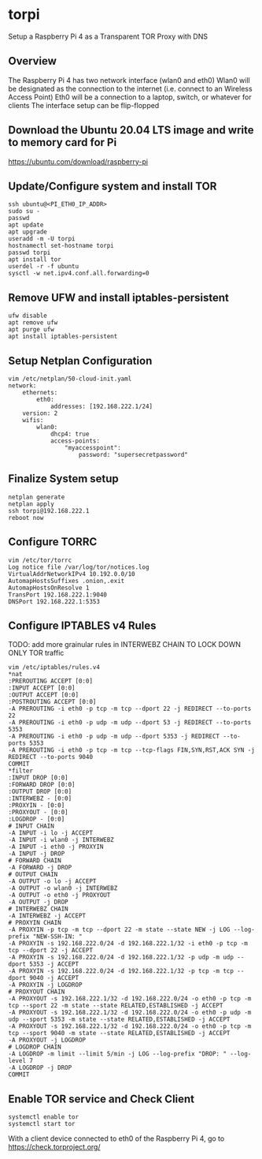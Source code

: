# torpi
Setup a Raspberry Pi 4 as a Transparent TOR Proxy with DNS

## Overview
The Raspberry Pi 4 has two network interface (wlan0 and eth0)
Wlan0 will be designated as the connection to the internet (i.e. connect to an Wireless Access Point)
Eth0 will be a connection to a laptop, switch, or whatever for clients
The interface setup can be flip-flopped

## Download the Ubuntu 20.04 LTS image and write to memory card for Pi
https://ubuntu.com/download/raspberry-pi

## Update/Configure system and install TOR
```
ssh ubuntu@<PI_ETH0_IP_ADDR>
sudo su -
passwd
apt update
apt upgrade
useradd -m -U torpi
hostnamectl set-hostname torpi
passwd torpi
apt install tor
userdel -r -f ubuntu
sysctl -w net.ipv4.conf.all.forwarding=0
```

## Remove UFW and install iptables-persistent
```
ufw disable
apt remove ufw
apt purge ufw
apt install iptables-persistent
```

## Setup Netplan Configuration
```
vim /etc/netplan/50-cloud-init.yaml
network:
    ethernets:
        eth0:
            addresses: [192.168.222.1/24]
    version: 2
    wifis:
        wlan0:
            dhcp4: true
            access-points:
                "myaccesspoint":
                    password: "supersecretpassword"
```

## Finalize System setup
```
netplan generate
netplan apply
ssh torpi@192.168.222.1
reboot now
```

## Configure TORRC
```
vim /etc/tor/torrc
Log notice file /var/log/tor/notices.log
VirtualAddrNetworkIPv4 10.192.0.0/10
AutomapHostsSuffixes .onion,.exit
AutomapHostsOnResolve 1
TransPort 192.168.222.1:9040
DNSPort 192.168.222.1:5353
```

## Configure IPTABLES v4 Rules
TODO: add more grainular rules in INTERWEBZ CHAIN TO LOCK DOWN ONLY TOR traffic
```
vim /etc/iptables/rules.v4
*nat
:PREROUTING ACCEPT [0:0]
:INPUT ACCEPT [0:0]
:OUTPUT ACCEPT [0:0]
:POSTROUTING ACCEPT [0:0]
-A PREROUTING -i eth0 -p tcp -m tcp --dport 22 -j REDIRECT --to-ports 22
-A PREROUTING -i eth0 -p udp -m udp --dport 53 -j REDIRECT --to-ports 5353
-A PREROUTING -i eth0 -p udp -m udp --dport 5353 -j REDIRECT --to-ports 5353
-A PREROUTING -i eth0 -p tcp -m tcp --tcp-flags FIN,SYN,RST,ACK SYN -j REDIRECT --to-ports 9040
COMMIT
*filter
:INPUT DROP [0:0]
:FORWARD DROP [0:0]
:OUTPUT DROP [0:0]
:INTERWEBZ - [0:0]
:PROXYIN - [0:0]
:PROXYOUT - [0:0]
:LOGDROP - [0:0]
# INPUT CHAIN
-A INPUT -i lo -j ACCEPT
-A INPUT -i wlan0 -j INTERWEBZ
-A INPUT -i eth0 -j PROXYIN
-A INPUT -j DROP
# FORWARD CHAIN
-A FORWARD -j DROP
# OUTPUT CHAIN
-A OUTPUT -o lo -j ACCEPT
-A OUTPUT -o wlan0 -j INTERWEBZ
-A OUTPUT -o eth0 -j PROXYOUT
-A OUTPUT -j DROP
# INTERWEBZ CHAIN
-A INTERWEBZ -j ACCEPT
# PROXYIN CHAIN
-A PROXYIN -p tcp -m tcp --dport 22 -m state --state NEW -j LOG --log-prefix "NEW-SSH-IN: "
-A PROXYIN -s 192.168.222.0/24 -d 192.168.222.1/32 -i eth0 -p tcp -m tcp --dport 22 -j ACCEPT
-A PROXYIN -s 192.168.222.0/24 -d 192.168.222.1/32 -p udp -m udp --dport 5353 -j ACCEPT
-A PROXYIN -s 192.168.222.0/24 -d 192.168.222.1/32 -p tcp -m tcp --dport 9040 -j ACCEPT
-A PROXYIN -j LOGDROP
# PROXYOUT CHAIN
-A PROXYOUT -s 192.168.222.1/32 -d 192.168.222.0/24 -o eth0 -p tcp -m tcp --sport 22 -m state --state RELATED,ESTABLISHED -j ACCEPT
-A PROXYOUT -s 192.168.222.1/32 -d 192.168.222.0/24 -o eth0 -p udp -m udp --sport 5353 -m state --state RELATED,ESTABLISHED -j ACCEPT
-A PROXYOUT -s 192.168.222.1/32 -d 192.168.222.0/24 -o eth0 -p tcp -m tcp --sport 9040 -m state --state RELATED,ESTABLISHED -j ACCEPT
-A PROXYOUT -j LOGDROP
# LOGDROP CHAIN
-A LOGDROP -m limit --limit 5/min -j LOG --log-prefix "DROP: " --log-level 7
-A LOGDROP -j DROP
COMMIT
```

## Enable TOR service and Check Client
```
systemctl enable tor
systemctl start tor
```

With a client device connected to eth0 of the Raspberry Pi 4, go to 
https://check.torproject.org/

